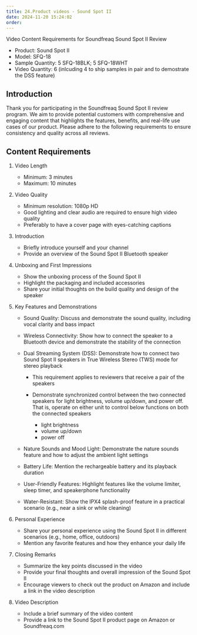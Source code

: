 ```yaml
---
title: 24.Product videos - Sound Spot II
date: 2024-11-20 15:24:02
order: 
---
```


Video Content Requirements for Soundfreaq Sound Spot II Review

- Product: Sound Spot II
- Model: SFQ-18
- Sample Quantity: 5 SFQ-18BLK; 5 SFQ-18WHT
- Video Quantity: 6 (inlcuding 4 to ship samples in pair and to demostrate the DSS feature)

## Introduction

Thank you for participating in the Soundfreaq Sound Spot II review program. We aim to provide potential customers with comprehensive and engaging content that highlights the features, benefits, and real-life use cases of our product. Please adhere to the following requirements to ensure consistency and quality across all reviews.

## Content Requirements

1.  Video Length

    - Minimum: 3 minutes
    - Maximum: 10 minutes

2.  Video Quality

    - Minimum resolution: 1080p HD
    - Good lighting and clear audio are required to ensure high video quality
    - Preferably to have a cover page with eyes-catching captions

3.  Introduction

    - Briefly introduce yourself and your channel
    - Provide an overview of the Sound Spot II Bluetooth speaker

4.  Unboxing and First Impressions

    - Show the unboxing process of the Sound Spot II
    - Highlight the packaging and included accessories
    - Share your initial thoughts on the build quality and design of the speaker

5.  Key Features and Demonstrations

    - Sound Quality: Discuss and demonstrate the sound quality, including vocal clarity and bass impact
    - Wireless Connectivity: Show how to connect the speaker to a Bluetooth device and demonstrate the stability of the connection
    - Dual Streaming System (DSS): Demonstrate how to connect two Sound Spot II speakers in True Wireless Stereo (TWS) mode for stereo playback

      - This requirement applies to reviewers that receive a pair of the speakers
      - Demonstrate synchronized control between the two connected speakers for light brightness, volume up/down, and power off. That is, operate on either unit to control below functions on both the connected speakers

        - light brightness
        - volume up/down
        - power off

    - Nature Sounds and Mood Light: Demonstrate the nature sounds feature and how to adjust the ambient light settings
    - Battery Life: Mention the rechargeable battery and its playback duration
    - User-Friendly Features: Highlight features like the volume limiter, sleep timer, and speakerphone functionality
    - Water-Resistant: Show the IPX4 splash-proof feature in a practical scenario (e.g., near a sink or while cleaning)

6.  Personal Experience

    - Share your personal experience using the Sound Spot II in different scenarios (e.g., home, office, outdoors)
    - Mention any favorite features and how they enhance your daily life

7.  Closing Remarks

    - Summarize the key points discussed in the video
    - Provide your final thoughts and overall impression of the Sound Spot II
    - Encourage viewers to check out the product on Amazon and include a link in the video description

8.  Video Description

    - Include a brief summary of the video content
    - Provide a link to the Sound Spot II product page on Amazon or Soundfreaq.com
